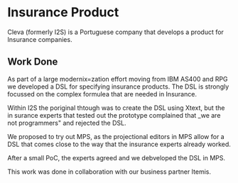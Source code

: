 # Insurance Product

Cleva (formerly I2S) is a Portuguese company that 
develops a product for Insurance companies.

## Work Done

As part of a large modernix=zation effort moving from IBM AS400 and RPG we developed
a DSL for specifying insurance products.
The DSL is strongly focussed on the complex formulea that are needed in Insurance.

Within I2S the poriginal thtough was to create the DSL using Xtext, but the in surance 
experts that tested out the prototype complained that _we are not programmers"  and
rejected the DSL.

We proposed to try out MPS, as the projectional editors in MPS allow for a DSL
that comes close to the way that the insurance experts already worked.

After a small PoC, the experts agreed and we debveloped the DSL in MPS.

This work was done in collaboration with our business partner Itemis.




